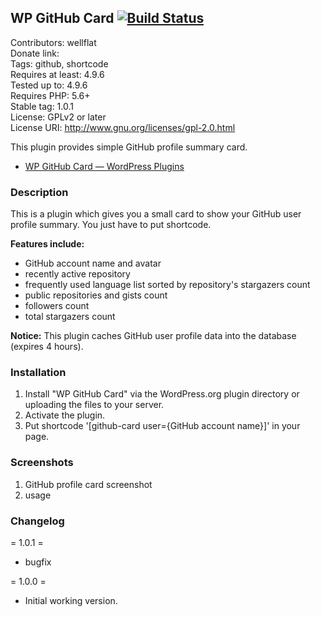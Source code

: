 ## WP GitHub Card  [![Build Status](https://travis-ci.org/wellflat/wp-github-card.svg?branch=master)](https://travis-ci.org/wellflat/wp-github-card)  
Contributors: wellflat  
Donate link:  
Tags: github, shortcode  
Requires at least: 4.9.6  
Tested up to: 4.9.6  
Requires PHP: 5.6+  
Stable tag: 1.0.1  
License: GPLv2 or later  
License URI: http://www.gnu.org/licenses/gpl-2.0.html  

This plugin provides simple GitHub profile summary card.

* [WP GitHub Card &mdash; WordPress Plugins](https://wordpress.org/plugins/wp-github-card/)

### Description
This is a plugin which gives you a small card to show your GitHub user profile summary. You just have to put shortcode.

**Features include:**
+ GitHub account name and avatar
+ recently active repository
+ frequently used language list sorted by repository's stargazers count
+ public repositories and gists count
+ followers count
+ total stargazers count

**Notice:**
This plugin caches GitHub user profile data into the database (expires 4 hours).

### Installation
1. Install "WP GitHub Card" via the WordPress.org plugin directory or uploading the files to your server.
2. Activate the plugin.
3. Put shortcode '[github-card user={GitHub account name}]' in your page.

### Screenshots
1. GitHub profile card screenshot
2. usage

### Changelog

= 1.0.1 =  

* bugfix  

= 1.0.0 =  

* Initial working version.
